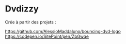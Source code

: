 # Dvdizzy

Crée à partir des projets : 

https://github.com/AlessioMaddaluno/bouncing-dvd-logo
https://codepen.io/SitePoint/pen/ZbGwqe

